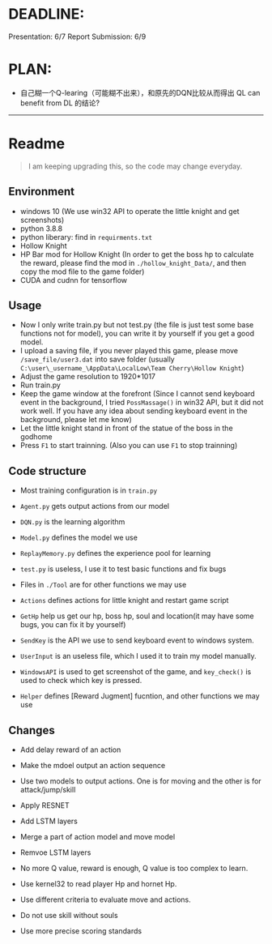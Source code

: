 # DEADLINE: 
Presentation: 6/7
Report Submission: 6/9

# PLAN:
- 自己糊一个Q-learing（可能糊不出来），和原先的DQN比较从而得出 QL can benefit from DL 的结论?

------------------------------------------------------------
# Readme
> I am keeping upgrading this, so the code may change everyday.

## Environment

- windows 10 (We use win32 API to operate the little knight and get screenshots)
- python 3.8.8
- python liberary: find in `requirments.txt`
- Hollow Knight
- HP Bar mod for Hollow Knight (In order to get the boss hp to calculate the reward, please find the mod in `./hollow_knight_Data/`, and then copy the mod file to the game folder)
- CUDA and cudnn for tensorflow

## Usage

- Now I only write train.py but not test.py (the file is just test some base functions not for model), you can write it by yourself if you get a good model.
- I upload a saving file, if you never played this game, please move `/save_file/user3.dat` into save folder (usually `C:\user\_username_\AppData\LocalLow\Team Cherry\Hollow Knight`)
- Adjust the game resolution to 1920*1017 
- Run train.py
- Keep the game window at the forefront (Since I cannot send keyboard event in the background, I tried `PossMassage()` in win32 API, but it did not work well.
                                         If you have any idea about sending keyboard event in the background, please let me know)
- Let the little knight stand in front of the statue of the boss in the godhome
- Press `F1` to start trainning. (Also you can use `F1` to stop trainning)


## Code structure
- Most training configuration is in `train.py`
- `Agent.py` gets output actions from our model
- `DQN.py` is the learning algorithm
- `Model.py` defines the model we use
- `ReplayMemory.py` defines the experience pool for learning
- `test.py` is useless, I use it to test basic functions and fix bugs

- Files in `./Tool` are for other functions we may use
- `Actions` defines actions for little knight and restart game script
- `GetHp` help us get our hp, boss hp, soul and location(it may have some bugs, you can fix it by yourself)
- `SendKey` is the API we use to send keyboard event to windows system.
- `UserInput` is an useless file, which I used it to train my model manually.
- `WindowsAPI` is used to get screenshot of the game, and `key_check()` is used to check which key is pressed.
- `Helper` defines [Reward Jugment] fucntion, and other functions we may use

## Changes

- Add delay reward of an action

- Make the mdoel output an action sequence

- Use two models to output actions. One is for moving and the other is for attack/jump/skill

- Apply RESNET

- Add LSTM layers

- Merge a part of action model and move model

- Remvoe LSTM layers

- No more Q value, reward is enough, Q value is too complex to learn.

- Use kernel32 to read player Hp and hornet Hp.

- Use different criteria to evaluate move and actions.

- Do not use skill without souls

- Use more precise scoring standards


